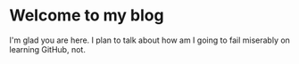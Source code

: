 # Welcome to my blog

I'm glad you are here. I plan to talk about how am I going to fail miserably on learning GitHub, not.
